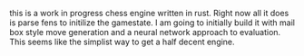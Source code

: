 this is a work in progress chess engine written in rust. Right now all it does is parse fens to initilize the gamestate. I am going to initially build it with mail
box style move generation and a neural network approach to evaluation. This seems like the simplist way to get a half decent engine. 
